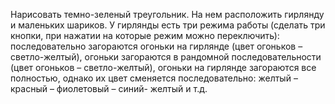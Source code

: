 Нарисовать темно-зеленый треугольник. На нем расположить гирлянду и маленьких шариков. У гирлянды есть три режима работы (сделать три кнопки, при нажатии на которые режим можно переключить): последовательно загораются огоньки на гирлянде (цвет огоньков – светло-желтый), огоньки загораются в рандомной последовательности (цвет огоньков – светло-желтый), огоньки на гирлянде загораются все полностью, однако их цвет сменяется последовательно: желтый – красный  – фиолетовый – синий- желтый и т.д.
